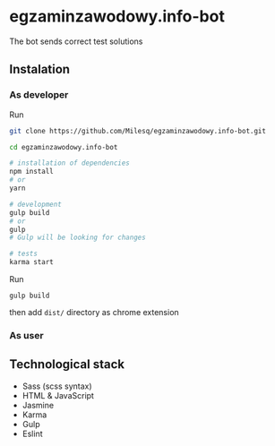 # egzaminzawodowy.info-bot

The bot sends correct test solutions

## Instalation

### As developer

Run

```bash
git clone https://github.com/Milesq/egzaminzawodowy.info-bot.git

cd egzaminzawodowy.info-bot

# installation of dependencies
npm install
# or
yarn

# development
gulp build
# or
gulp
# Gulp will be looking for changes

# tests
karma start

```

Run

```
gulp build
```

then add `dist/` directory as chrome extension

### As user

## Technological stack

- Sass (scss syntax)
- HTML & JavaScript
- Jasmine
- Karma
- Gulp
- Eslint
